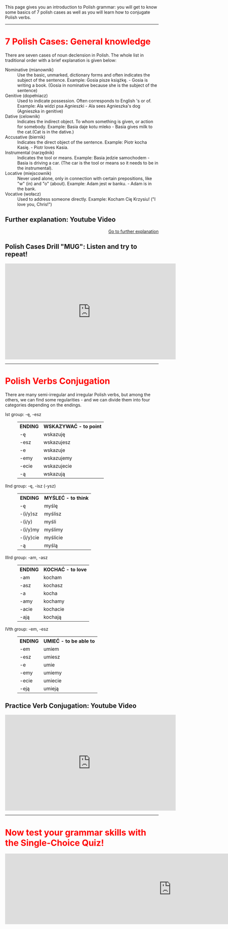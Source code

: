 <style>
  .red {
    color: red;
    font-weight: bold;
  }
</style>

<p>This page gives you an introduction to Polish grammar: you will get to know some basics of 7 polish cases as well as you will learn how to conjugate Polish verbs. </p>
<hr>

<h1 style="color:red;">7 Polish Cases: General knowledge</h1>
<p> There are seven cases of noun declension in Polish. The whole list in traditional order with a brief explanation is given below:
  <dl>
  <dt>Nominative (mianownik)</dt>
  <dd>Use the basic, unmarked, dictionary forms and often indicates the subject of the sentence. Example: Gosia pisze książk<span style="red">ę</span>. - Gosia is writing a book. (Gosia in nominative because she is the subject of the sentence)</dd>
  <dt>Genitive (dopełniacz)</dt>
  <dd>Used to indicate possession. Often corresponds to English 's or of.
 Example: Ala widzi psa Agnieszki - Ala sees Agnieszka's dog (Agnieszka in genitive)</dd>
  <dt>Dative (celownik)</dt>
  <dd>Indicates the indirect object. To whom something is given, or action for somebody. Example: Basia daje kotu mleko - Basia gives milk to the cat.(Cat is in the dative.)</dd>
    <dt> Accusative (biernik)</dt>
    <dd>Indicates the direct object of the sentence. Example: Piotr kocha Kasię. - Piotr loves Kasia.</dd>
    <dt>Instrumental (narzędnik)</dt>
    <dd>Indicates the tool or means. Example: Basia jedzie samochodem - Basia is driving a car. (The car is the tool or means so it needs to be in the instrumental).</dd>
    <dt>Locative (miejscownik)</dt>
    <dd>Never used alone, only in connection with certain prepositions, like "w" (in) and "o" (about). Example: Adam jest w banku. - Adam is in the bank.</dd>
    <dt>Vocative (wołacz)</dt>
    <dd>Used to address someone directly. Example: Kocham Cię Krzysiu! ("I love you, Chris!")</dd>
  </dl> 

<h2>Further explanation: Youtube Video</h2>
<p>
  <a style="float:right;" href="practice.html" class="btn2">Go to further explanation</a>
  </p>
  <div style="clear:both;"> </div>
  
  <h2> Polish Cases Drill "MUG": Listen and try to repeat! </h2>
  <iframe width="560" height="315" src="https://www.youtube.com/embed/1DMaMeql6W8" frameborder="0" allow="accelerometer; autoplay; encrypted-media; gyroscope; picture-in-picture" allowfullscreen></iframe>
  
 <hr>
 
 <h1 style="color:red;">Polish Verbs Conjugation</h1>
 <p>There are many semi-irregular and irregular Polish verbs, but among the others, we can find some regularities - and we can divide them into four categories depending on the endings.
  <dl>
    <dt>Ist group: -ę, -esz</dt>
     <dd>
   <table>
  <tr><th>ENDING</th><th>WSKAZYWAĆ - to point</th></tr>
  <tr><td>-ę</td><td>wskazuję</td></tr>
  <tr><td>-esz</td><td>wskazujesz</td></tr>
  <tr><td>-e</td><td>wskazuje</td></tr>
  <tr><td>-emy</td><td>wskazujemy</td></tr>
  <tr><td>-ecie</td><td>wskazujecie</td></tr>
  <tr><td>-ą</td><td>wskazują</td></tr>
 </table>
    </dd>
    <dt>IInd group: -ę, -isz (-ysz)</dt>
    <dd>
  <table>
  <tr><th>ENDING</th><th>MYŚLEĆ - to think</th></tr>
  <tr><td>-ę</td><td>myślę</td></tr>
  <tr><td>-(i/y)sz</td><td>myślisz</td></tr>
  <tr><td>-(i/y)</td><td>myśli</td></tr>
  <tr><td>-(i/y)my</td><td>myślimy</td></tr>
  <tr><td>-(i/y)cie</td><td>myślicie</td></tr>
  <tr><td>-ą</td><td>myślą</td></tr>
 </table>
    </dd>
    <dt>IIIrd group: -am, -asz</dt>
    <dd>
  <table>
     <tr><th>ENDING</th><th>KOCHAĆ - to love</th></tr>
  <tr><td>-am</td><td>kocham</td></tr>
  <tr><td>-asz</td><td>kochasz</td></tr>
  <tr><td>-a</td><td>kocha</td></tr>
  <tr><td>-amy</td><td>kochamy</td></tr>
  <tr><td>-acie</td><td>kochacie</td></tr>
  <tr><td>-ają</td><td>kochają</td></tr>
 </table>
    </dd>
    <dt>IVth group: -em, -esz</dt>
    <dd>
  <table>
  <tr><th>ENDING</th><th>UMIEĆ - to be able to</th></tr>
  <tr><td>-em</td><td>umiem</td></tr>
  <tr><td>-esz</td><td>umiesz</td></tr>
  <tr><td>-e</td><td>umie</td></tr>
  <tr><td>-emy</td><td>umiemy</td></tr>
  <tr><td>-ecie</td><td>umiecie</td></tr>
  <tr><td>-eją</td><td>umieją</td></tr>
 </table>
    </dd>
    
  <h2>Practice Verb Conjugation: Youtube Video</h2>
  <iframe width="560" height="315" src="https://www.youtube.com/embed/ASkrle_zD-k" frameborder="0" allow="accelerometer; autoplay; encrypted-media; gyroscope; picture-in-picture" allowfullscreen></iframe>
 <hr>
 
 <h1 style="color:red;">Now test your grammar skills with the Single-Choice Quiz!</h1>
<iframe src="https://h5p.org/h5p/embed/403999" width="1090" height="232" frameborder="0" allowfullscreen="allowfullscreen"></iframe><script src="https://h5p.org/sites/all/modules/h5p/library/js/h5p-resizer.js" charset="UTF-8"></script>
 

